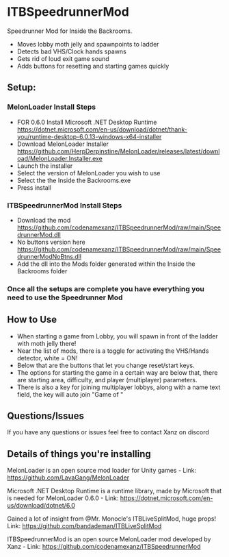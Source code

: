 # ITBSpeedrunnerMod
Speedrunner Mod for Inside the Backrooms.
  - Moves lobby moth jelly and spawnpoints to ladder
  - Detects bad VHS/Clock hands spawns
  - Gets rid of loud exit game sound
  - Adds buttons for resetting and starting games quickly

## Setup:

### MelonLoader Install Steps
  - FOR 0.6.0 Install Microsoft .NET Desktop Runtime https://dotnet.microsoft.com/en-us/download/dotnet/thank-you/runtime-desktop-6.0.13-windows-x64-installer
  - Download MelonLoader Installer https://github.com/HerpDerpinstine/MelonLoader/releases/latest/download/MelonLoader.Installer.exe
  - Launch the installer
  - Select the version of MelonLoader you wish to use
  - Select the the Inside the Backrooms.exe
  - Press install

### ITBSpeedrunnerMod Install Steps
  - Download the mod https://github.com/codenamexanz/ITBSpeedrunnerMod/raw/main/SpeedrunnerMod.dll
  - No buttons version here https://github.com/codenamexanz/ITBSpeedrunnerMod/raw/main/SpeedrunnerModNoBtns.dll
  - Add the dll into the Mods folder generated within the Inside the Backrooms folder


### Once all the setups are complete you have everything you need to use the Speedrunner Mod

## How to Use
  - When starting a game from Lobby, you will spawn in front of the ladder with moth jelly there!
  - Near the list of mods, there is a toggle for activating the VHS/Hands detector, white = ON!
  - Below that are the buttons that let you change reset/start keys.
  - The options for starting the game in a certain way are below that, there are starting area, difficulty, and player (multiplayer) parameters.
  - There is also a key for joining multiplayer lobbys, along with a name text field, the key will auto join "Game of <textfield>"

## Questions/Issues
If you have any questions or issues feel free to contact Xanz on discord


## Details of things you're installing
MelonLoader is an open source mod loader for Unity games - Link: https://github.com/LavaGang/MelonLoader

Microsoft .NET Desktop Runtime is a runtime library, made by Microsoft that is needed for MelonLoader 0.6.0 - Link: https://dotnet.microsoft.com/en-us/download/dotnet/6.0

Gained a lot of insight from @Mr. Monocle's ITBLiveSplitMod, huge props! Link: https://github.com/bandademan/ITBLiveSplitMod

ITBSpeedrunnerMod is an open source MelonLoader mod developed by Xanz - Link: https://github.com/codenamexanz/ITBSpeedrunnerMod
